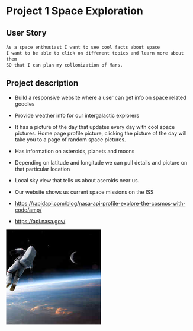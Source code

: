 # Project 1 Space Exploration

## User Story
```
As a space enthusiast I want to see cool facts about space
I want to be able to click on different topics and learn more about them
SO that I can plan my collonization of Mars.
```

## Project description
* Build a responsive website where a user can get info on space related goodies
* Provide weather info for our intergalactic explorers
* It has a picture of the day that updates every day with cool space pictures. Home page profile picture, clicking the picture of the day will take you to a page of random space pictures.
* Has information on asteroids, planets and moons 
* Depending on latitude and longitude we can pull details and picture on that particular location
* Local sky view that tells us about aseroids near us. 
* Our website shows us current space missions on the ISS

* https://rapidapi.com/blog/nasa-api-profile-explore-the-cosmos-with-code/amp/
* https://api.nasa.gov/

![Astronaut](astronaut.jpg)